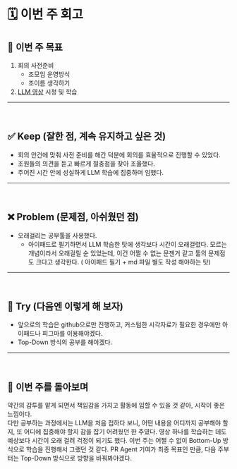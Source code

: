 # 🗓 이번 주 회고

## 🎯 이번 주 목표

1. 회의 사전준비 
    - 조모임 운영방식 
    - 조이름 생각하기
2. [LLM 영상](https://www.youtube.com/watch?v=6PTCwRRUHjE&t=10495s) 시청 및 학습

---
<br/>

## ✅ Keep (잘한 점, 계속 유지하고 싶은 것)

- 회의 안건에 맞춰 사전 준비를 해간 덕분에 회의를 효율적으로 진행할 수 있었다.
- 조원들의 의견을 듣고 빠르게 절충점을 찾아 조율했다.
- 주어진 시간 안에 성실하게 LLM 학습에 집중하며 임했다.

---
<br/>

## ❌ Problem (문제점, 아쉬웠던 점)

- 오래걸리는 공부툴을 사용했다.
   - 아이패드로 필기하면서 LLM 학습한 탓에 생각보다 시간이 오래걸렸다. 모르는 개념이라서 오래걸릴 순 있었는데, 이건 어쩔 수 없는 문젠거 같고 툴의 문제점도 크다고 생각한다. ( 아이패드 필기 + md 파일 별도 작성 해야하는 탓)


---
<br/>

## 🔁 Try (다음엔 이렇게 해 보자)

- 앞으로의 학습은 github으로만 진행하고, 커스텀한 시각자료가 필요한 경우에만 아이패드나 피그마를 이용해야겠다.
-  Top-Down 방식의 공부를 해야겠다.

---
<br/>

## 💭 이번 주를 돌아보며

약간의 감투를 맡게 되면서 책임감을 가지고 활동에 임할 수 있을 것 같아, 시작이 좋은 느낌이다.<br/>
다만 공부하는 과정에서는 LLM을 처음 접하다 보니, 어떤 내용을 어디까지 공부해야 할지, 또 어디에 집중해야 할지 감을 잡기 어려웠던 한 주였다.
영상 하나를 학습하는 데도 예상보다 시간이 오래 걸려 걱정이 되기도 했다. 이번 주는 어쩔 수 없이 Bottom-Up 방식으로 학습을 진행해서 그랬던 것 같다.
PR Agent 기여가 최종 목표인 만큼, 다음 주부터는 Top-Down 방식으로 방향을 바꿔봐야겠다.